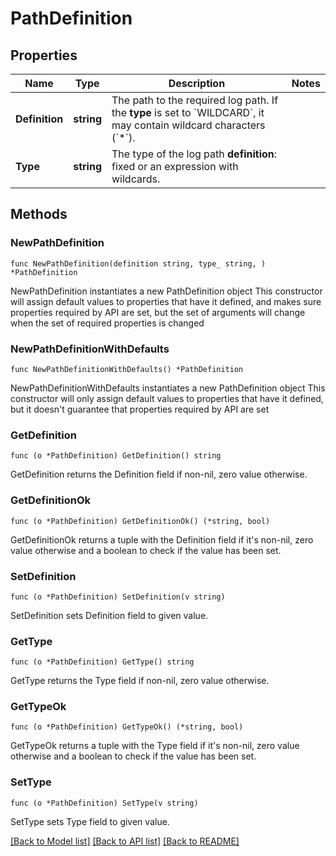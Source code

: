 # PathDefinition

## Properties

Name | Type | Description | Notes
------------ | ------------- | ------------- | -------------
**Definition** | **string** | The path to the required log path.    If the **type** is set to &#x60;WILDCARD&#x60;, it may contain wildcard characters (&#x60;*&#x60;). | 
**Type** | **string** | The type of the log path **definition**: fixed or an expression with wildcards. | 

## Methods

### NewPathDefinition

`func NewPathDefinition(definition string, type_ string, ) *PathDefinition`

NewPathDefinition instantiates a new PathDefinition object
This constructor will assign default values to properties that have it defined,
and makes sure properties required by API are set, but the set of arguments
will change when the set of required properties is changed

### NewPathDefinitionWithDefaults

`func NewPathDefinitionWithDefaults() *PathDefinition`

NewPathDefinitionWithDefaults instantiates a new PathDefinition object
This constructor will only assign default values to properties that have it defined,
but it doesn't guarantee that properties required by API are set

### GetDefinition

`func (o *PathDefinition) GetDefinition() string`

GetDefinition returns the Definition field if non-nil, zero value otherwise.

### GetDefinitionOk

`func (o *PathDefinition) GetDefinitionOk() (*string, bool)`

GetDefinitionOk returns a tuple with the Definition field if it's non-nil, zero value otherwise
and a boolean to check if the value has been set.

### SetDefinition

`func (o *PathDefinition) SetDefinition(v string)`

SetDefinition sets Definition field to given value.


### GetType

`func (o *PathDefinition) GetType() string`

GetType returns the Type field if non-nil, zero value otherwise.

### GetTypeOk

`func (o *PathDefinition) GetTypeOk() (*string, bool)`

GetTypeOk returns a tuple with the Type field if it's non-nil, zero value otherwise
and a boolean to check if the value has been set.

### SetType

`func (o *PathDefinition) SetType(v string)`

SetType sets Type field to given value.



[[Back to Model list]](../README.md#documentation-for-models) [[Back to API list]](../README.md#documentation-for-api-endpoints) [[Back to README]](../README.md)


